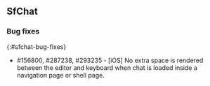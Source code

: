 ## SfChat

### Bug fixes
{:#sfchat-bug-fixes}

* \#156800, #287238, #293235 - [iOS] No extra space is rendered between the editor and keyboard when chat is loaded inside a navigation page or shell page.
